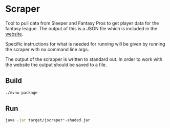 # Scraper
Tool to pull data from Sleeper and Fantasy Pros to get player data for the fantasy league. The output of this is a
JSON file which is included in the [website](../website).

Specific instructions for what is needed for running will be given by running the scraper with no command line args.

The output of the scrapper is written to standard out. In order to work with the website the output should be saved to
a file.

## Build

```bash
./mvnw package
```

## Run
```bash
java -jar target/jscraper*-shaded.jar
```
